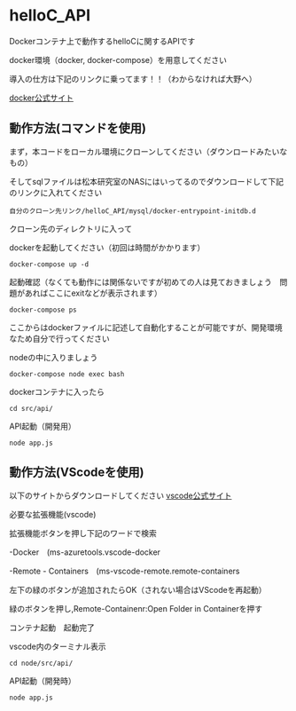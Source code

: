 # helloC_API
Dockerコンテナ上で動作するhelloCに関するAPIです

docker環境（docker, docker-compose）を用意してください

導入の仕方は下記のリンクに乗ってます！！（わからなければ大野へ）

[docker公式サイト](https://docs.docker.jp/get-docker.html)

## 動作方法(コマンドを使用)

まず，本コードをローカル環境にクローンしてください（ダウンロードみたいなもの）

そしてsqlファイルは松本研究室のNASにはいってるのでダウンロードして下記のリンクに入れてください
```
自分のクローン先リンク/helloC_API/mysql/docker-entrypoint-initdb.d
```

クローン先のディレクトリに入って

dockerを起動してください（初回は時間がかかります）
```
docker-compose up -d
```

起動確認（なくても動作には関係ないですが初めての人は見ておきましょう　問題があればここにexitなどが表示されます）
```
docker-compose ps
```

ここからはdockerファイルに記述して自動化することが可能ですが、開発環境なため自分で行ってください

nodeの中に入りましょう
```
docker-compose node exec bash
```

dockerコンテナに入ったら
```
cd src/api/
```
API起動（開発用）
```
node app.js
```

## 動作方法(VScodeを使用)

以下のサイトからダウンロードしてください
[vscode公式サイト](https://azure.microsoft.com/ja-jp/products/visual-studio-code/)

必要な拡張機能(vscode)

拡張機能ボタンを押し下記のワードで検索

-Docker　(ms-azuretools.vscode-docker

-Remote - Containers　(ms-vscode-remote.remote-containers

左下の緑のボタンが追加されたらOK（されない場合はVScodeを再起動）

緑のボタンを押し,Remote-Containenr:Open Folder in Containerを押す

コンテナ起動　起動完了

vscode内のターミナル表示
```
cd node/src/api/
```
API起動（開発時）
```
node app.js
```

